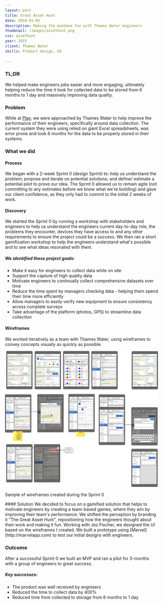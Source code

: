 ```yaml
---
layout: post
title: Great Asset Hunt
date: 2018-01-05
description: Making the mundane fun with Thames Water engineers
thumbnail: /images/assethunt.png
css: assethunt
year: 2015
client: Thames Water
skills: Product design, UX

---
```

<div class="text_container" markdown="1">

### TL;DR
We helped make engineers jobs easier and more engaging, ultimately helping reduce the time it took for collected data to be stored from 6 months to 1 day and massively improving data quality.

### Problem
While at <a href="/work/play">Play</a>, we were approached by Thames Water to help improve the performance of their engineers, specifically around data collection. The current system they were using relied on giant Excel spreadsheets, was error prone and took 6 months for the data to be properly stored in their systems.

### What we did
#### Process
We began with a 2-week Sprint 0 (design Sprint) to: help us understand the problem; propose and iterate on potential solutions; and define/ estimate a potential pilot to prove our idea. The Sprint 0 allowed us to remain agile (not committing to any estimates before we know what we're building) and gave our client confidence, as they only had to commit to the initial 2 weeks of work.

#### Discovery
We started the Sprint 0 by running a workshop with stakeholders and engineers to help us understand the engineers current day-to-day role, the problems they encounter, devices they have access to and any other requirements to ensure the project could be a success. We then ran a short gamification workshop to help the engineers understand what's possible and to see what ideas resonated with them.

##### We identified these project goals:
- Make it easy for engineers to collect data while on site
- Support the capture of high quality data
- Motivate engineers to continually collect comprehensive datasets over time
- Reduce the time spent by managers checking data - helping them spend their time more efficiently
- Allow managers to easily verify new equipment to ensure consistency across complete surveys
- Take advantage of the platform (photos, GPS) to streamline data collection

#### Wireframes
We worked iteratively as a team with Thames Water, using wireframes to convey concepts visually as quickly as possible.
</div>

<div class="wireframes">
  <img src="/images/greatassethunt/wireframes.png" alt="Wireframe sample" />
  <p>Sample of wireframes created during the Sprint 0</p>
</div>

<div class="text_container" markdown="1">
#### Solution
We decided to focus on a gamified solution that helps to motivate engineers by creating a team-based games, where they win by improving their team's performance. We shifted the perception by branding it "The Great Asset Hunt", repositioning how the engineers thought about their work and making it fun. Working with Jez Fischer, we designed the UI based on the wireframes I created. We built a prototype using [Marvel](http://marvelapp.com) to test our initial designs with engineers.

### Outcome
After a successful Sprint 0 we built an MVP and ran a pilot for 3-months with a group of engineers to great success.

##### Key successes:
- The product was well received by engineers
- Reduced the time to collect data by 400%
- Reduced time from collected to storage from 6 months to 1 day

</div>
